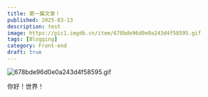 ```yaml
---
title: 第一篇文章！
published: 2025-03-13
description: test
image: https://pic1.imgdb.cn/item/678bde96d0e0a243d4f58595.gif
tags: [Blogging]
category: Front-end
draft: true
---
```


![678bde96d0e0a243d4f58595.gif](https://pic1.imgdb.cn/item/678bde96d0e0a243d4f58595.gif)

你好！世界！